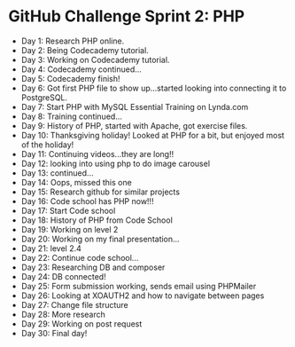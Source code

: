 # GitHub Challenge Sprint 2: PHP

- Day 1: Research PHP online.
- Day 2: Being Codecademy tutorial.
- Day 3: Working on Codecademy tutorial.
- Day 4: Codecademy continued...
- Day 5: Codecademy finish!
- Day 6: Got first PHP file to show up...started looking into connecting it to PostgreSQL.
- Day 7: Start PHP with MySQL Essential Training on Lynda.com
- Day 8: Training continued...
- Day 9: History of PHP, started with Apache, got exercise files.
- Day 10: Thanksgiving holiday! Looked at PHP for a bit, but enjoyed most of the holiday!
- Day 11: Continuing videos...they are long!!
- Day 12: looking into using php to do image carousel
- Day 13: continued...
- Day 14: Oops, missed this one
- Day 15: Research github for similar projects
- Day 16: Code school has PHP now!!!
- Day 17: Start Code school
- Day 18: History of PHP from Code School
- Day 19: Working on level 2
- Day 20: Working on my final presentation...
- Day 21: level 2.4
- Day 22: Continue code school...
- Day 23: Researching DB and composer
- Day 24: DB connected!
- Day 25: Form submission working, sends email using PHPMailer
- Day 26: Looking at XOAUTH2 and how to navigate between pages
- Day 27: Change file structure
- Day 28: More research
- Day 29: Working on post request
- Day 30: Final day!
